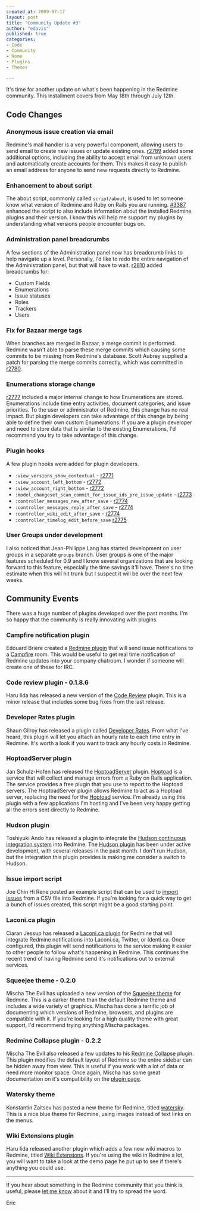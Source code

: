 ```yaml
---
created_at: 2009-07-17
layout: post
title: "Community Update #3"
author: "edavis"
published: true
categories:
- Code
- Community
- Home
- Plugins
- Themes

---
```


 
It's time for another update on what's been happening in the Redmine community.  This installment covers from May 18th through July 12th.

## Code Changes

### Anonymous issue creation via email

Redmine's mail handler is a very powerful component, allowing users to send email to create new issues or update existing ones.  [r2789][] added some additional options, including the ability to accept email from unknown users and automatically create accounts for them.  This makes it easy to publish an email address for anyone to send new requests directly to Redmine.

### Enhancement to about script

The about script, commonly called `script/about`, is used to let someone know what version of Redmine and Ruby on Rails you are running.  [#3387][] enhanced the script to also include information about the installed Redmine plugins and their version.  I know this will help me support my plugins by understanding what versions people encounter bugs on.

### Administration panel breadcrumbs

A few sections of the Administration panel now has breadcrumb links to help navigate up a level.  Personally, I'd like to redo the entire navigation of the Administration panel, but that will have to wait. [r2810][] added breadcrumbs for:

* Custom Fields 
* Enumerations
* Issue statuses
* Roles
* Trackers
* Users

### Fix for Bazaar merge tags

When branches are merged in Bazaar, a merge commit is performed.  Redmine wasn't able to parse these merge commits which causing some commits to be missing from Redmine's database.  Scott Aubrey supplied a patch for parsing the merge commits correctly, which was committed in [r2780][].

### Enumerations storage change

[r2777][] included a major internal change to how Enumerations are stored.  Enumerations include time entry activities, document categories, and issue priorities.  To the user or administrator of Redmine, this change has no real impact.  But plugin developers can take advantage of this change by being able to define their own custom Enumerations.  If you are a plugin developer and need to store data that is similar to the existing Enumerations, I'd recommend you try to take advantage of this change.

### Plugin hooks

A few plugin hooks were added for plugin developers.

* `:view_versions_show_contextual` - [r2771][]
* `:view_account_left_bottom` - [r2772][]
* `:view_account_right_bottom` - [r2772][]
* `:model_changeset_scan_commit_for_issue_ids_pre_issue_update` - [r2773][]
* `:controller_messages_new_after_save` - [r2774][]
* `:controller_messages_reply_after_save` - [r2774][]
* `:controller_wiki_edit_after_save` - [r2774][]
* `:controller_timelog_edit_before_save` [r2775][]

### User Groups under development

I also noticed that Jean-Philippe Lang has started development on user groups in a separate `groups` branch.  User groups is one of the major features scheduled for 0.9 and I know several organizations that are looking forward to this feature, especially the time savings it'll have.  There's no time estimate when this will hit trunk but I suspect it will be over the next few weeks.

## Community Events

There was a huge number of plugins developed over the past months.  I'm so happy that the community is really innovating with plugins.

### Campfire notification plugin

Edouard Brière created a [Redmine plugin][campfire_plugin] that will send issue notifications to a [Campfire][] room.  This would be useful to get real time notification of Redmine updates into your company chatroom.  I wonder if someone will create one of these for IRC.

[campfire_plugin]: http://www.redmine.org/boards/3/topics/6215

### Code review plugin - 0.1.8.6

Haru Iida has released a new version of the [Code Review][code_review] plugin.  This is a minor release that includes some bug fixes from the last release.

[code_review]: http://www.redmine.org/boards/3/topics/5878

### Developer Rates plugin

Shaun Gilroy has released a plugin called [Developer Rates][dev_rates].  From what I've heard, this plugin will let you attach an hourly rate to each time entry in Redmine.  It's worth a look if you want to track any hourly costs in Redmine.

[dev_rates]: http://www.redmine.org/boards/3/topics/6449

### HoptoadServer plugin

Jan Schulz-Hofen has released the [HoptoadServer][hoptoad_server] plugin.  [Hoptoad][] is a service that will collect and manage errors from a Ruby on Rails application.  The service provides a free plugin that you use to report to the Hoptoad servers.  The HoptoadServer plugin allows Redmine to act as a Hoptoad server, replacing the need for the [Hoptoad][] service.  I'm already using this plugin with a few applications I'm hosting and I've been very happy getting all the errors sent directly to Redmine.

[hoptoad_server]: http://www.redmine.org/boards/3/topics/7231
[hoptoad]: http://hoptoadapp.com/welcome

### Hudson plugin

Toshiyuki Ando has released a plugin to integrate the [Hudson continuous integration system][hudson] into Redmine.  The [Hudson plugin][hudson_plugin] has been under active development, with several releases in the past month.  I don't run Hudson, but the integration this plugin provides is making me consider a switch to Hudson.

[hudson_plugin]: http://www.redmine.org/boards/3/topics/6650
[hudson]: http://wiki.hudson-ci.org/display/HUDSON/Meet+Hudson

### Issue import script

Joe Chin Hi Rene posted an example script that can be used to [import issues][issue_import] from a CSV file into Redmine.  If you're looking for a quick way to get a bunch of issues created, this script might be a good starting point.

[issue_import]: http://www.redmine.org/boards/2/topics/7073

### Laconi.ca plugin

Ciaran Jessup has released a [Laconi.ca plugin][] for Redmine that will integrate Redmine notifications into Laconi.ca, Twitter, or Identi.ca.  Once configured, this plugin will send notifications to the service making it easier to other people to follow what's happening in Redmine.  This continues the recent trend of having Redmine send it's notifications out to external services.

[Laconi.ca plugin]: http://www.redmine.org/boards/3/topics/7117

### Squeejee theme - 0.2.0

Mischa The Evil has uploaded a new version of the [Squeejee theme][squeejee] for Redmine.  This is a darker theme than the default Redmine theme and includes a wide variety of graphics.  Mischa has done a terrific job of documenting which versions of Redmine, browsers, and plugins are compatible with it.  If you're looking for a high quality theme with great support, I'd recommend trying anything Mischa packages.

[squeejee]: http://www.redmine.org/boards/3/topics/6343

### Redmine Collapse plugin - 0.2.2

Mischa The Evil also released a few updates to his [Redmine Collapse][collapse] plugin.  This plugin modifies the default layout of Redmine so the entire sidebar can be hidden away from view.  This is useful if you work with a lot of data or need more monitor space.  Once again, Mischa has some great documentation on it's compatibility on the [plugin page](http://www.redmine.org/wiki/redmine/PluginCollapse).

[collapse]: http://www.redmine.org/boards/3/topics/6737

### Watersky theme

Konstantin Zaitsev has posted a new theme for Redmine, titled [watersky][].  This is a nice blue theme for Redmine, using images instead of text links on the menus.

[watersky]: http://www.redmine.org/boards/1/topics/6716

### Wiki Extensions plugin

Haru Iida released another plugin which adds a few new wiki macros to Redmine, titled [Wiki Extensions][wiki_extensions].  If you're using the wiki in Redmine a lot, you will want to take a look at the demo page he put up to see if there's anything you could use.

[wiki_extensions]: http://www.redmine.org/boards/3/topics/7130

---

If you hear about something in the Redmine community that you think is useful, please [let me know][new post] about it and I'll try to spread the word.

Eric

[new post]: https://projects.littlestreamsoftware.com/projects/redmine-blog/issues/new

[r2789]: http://www.redmine.org/projects/redmine/repository/revisions/2789
[r2810]: http://www.redmine.org/projects/redmine/repository/revisions/2810
[r2780]: http://www.redmine.org/projects/redmine/repository/revisions/2780
[r2771]: http://www.redmine.org/projects/redmine/repository/revisions/2771
[r2772]: http://www.redmine.org/projects/redmine/repository/revisions/2772
[r2773]: http://www.redmine.org/projects/redmine/repository/revisions/2773
[r2774]: http://www.redmine.org/projects/redmine/repository/revisions/2774
[r2775]: http://www.redmine.org/projects/redmine/repository/revisions/2775
[r2777]: http://www.redmine.org/projects/redmine/repository/revisions/2777

[#3387]: http://www.redmine.org/issues/3387

[Campfire]: http://campfirenow.com/
[Hoptoad]: http://hoptoadapp.com/


